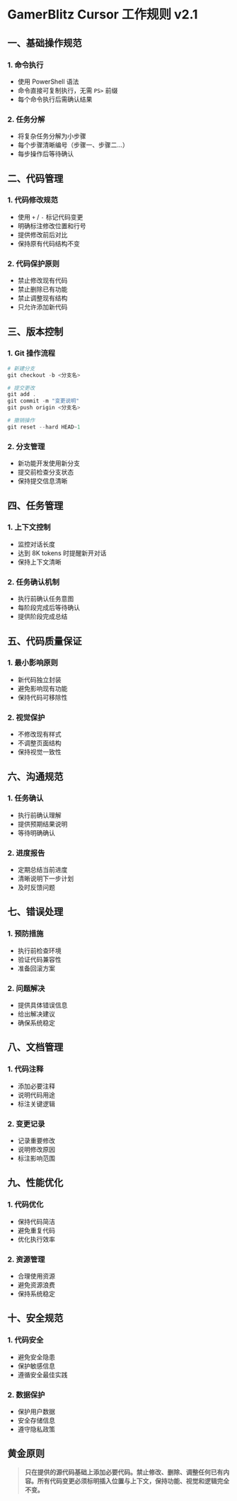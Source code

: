 # GamerBlitz Cursor 工作规则 v2.1

## 一、基础操作规范

### 1. 命令执行
- 使用 PowerShell 语法
- 命令直接可复制执行，无需 `PS>` 前缀
- 每个命令执行后需确认结果

### 2. 任务分解
- 将复杂任务分解为小步骤
- 每个步骤清晰编号（步骤一、步骤二...）
- 每步操作后等待确认

## 二、代码管理

### 1. 代码修改规范
- 使用 `+` / `-` 标记代码变更
- 明确标注修改位置和行号
- 提供修改前后对比
- 保持原有代码结构不变

### 2. 代码保护原则
- 禁止修改现有代码
- 禁止删除已有功能
- 禁止调整现有结构
- 只允许添加新代码

## 三、版本控制

### 1. Git 操作流程
```powershell
# 新建分支
git checkout -b <分支名>

# 提交更改
git add .
git commit -m "变更说明"
git push origin <分支名>

# 撤销操作
git reset --hard HEAD~1
```

### 2. 分支管理
- 新功能开发使用新分支
- 提交前检查分支状态
- 保持提交信息清晰

## 四、任务管理

### 1. 上下文控制
- 监控对话长度
- 达到 8K tokens 时提醒新开对话
- 保持上下文清晰

### 2. 任务确认机制
- 执行前确认任务意图
- 每阶段完成后等待确认
- 提供阶段完成总结

## 五、代码质量保证

### 1. 最小影响原则
- 新代码独立封装
- 避免影响现有功能
- 保持代码可移除性

### 2. 视觉保护
- 不修改现有样式
- 不调整页面结构
- 保持视觉一致性

## 六、沟通规范

### 1. 任务确认
- 执行前确认理解
- 提供预期结果说明
- 等待明确确认

### 2. 进度报告
- 定期总结当前进度
- 清晰说明下一步计划
- 及时反馈问题

## 七、错误处理

### 1. 预防措施
- 执行前检查环境
- 验证代码兼容性
- 准备回滚方案

### 2. 问题解决
- 提供具体错误信息
- 给出解决建议
- 确保系统稳定

## 八、文档管理

### 1. 代码注释
- 添加必要注释
- 说明代码用途
- 标注关键逻辑

### 2. 变更记录
- 记录重要修改
- 说明修改原因
- 标注影响范围

## 九、性能优化

### 1. 代码优化
- 保持代码简洁
- 避免重复代码
- 优化执行效率

### 2. 资源管理
- 合理使用资源
- 避免资源浪费
- 保持系统稳定

## 十、安全规范

### 1. 代码安全
- 避免安全隐患
- 保护敏感信息
- 遵循安全最佳实践

### 2. 数据保护
- 保护用户数据
- 安全存储信息
- 遵守隐私政策

## 黄金原则

> **只在提供的源代码基础上添加必要代码。禁止修改、删除、调整任何已有内容。所有代码变更必须标明插入位置与上下文，保持功能、视觉和逻辑完全不变。** 